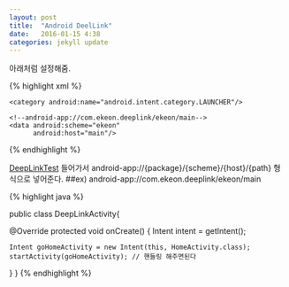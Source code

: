 ```yaml
---
layout: post
title:  "Android DeelLink"
date:   2016-01-15 4:38
categories: jekyll update
---
```


아래처럼 설정해줌.

{% highlight xml %}
<activity
  android:name=".MainActivty"
  android:screenOrientation="portrait"
  android:label="@string/app_name">

  <intent-filter>
    <action android:name="android.intent.action.MAIN"/>

    <category android:name="android.intent.category.LAUNCHER"/>
  </intent-filter>
</activity>

<activity
    android:name=".DeepLinkActivity"
    android:screenOrientation="portrait"
    android:label="@string/app_name">

  <intent-filter>
    <action android:name="android.intent.action.VIEW"/>
    <category android:name="android.intent.category.DEFAULT"/>
    <category android:name="android.intent.category.BROWSABLE"/>

    <!--android-app://com.ekeon.deeplink/ekeon/main-->
    <data android:scheme="ekeon"
          android:host="main"/>
  </intent-filter>
</activity>
{% endhighlight %}

<a href="https://developers.google.com/app-indexing/android/test?hl=ko">DeepLinkTest</a> 들어가서 android-app://{package}/{scheme}/{host}/{path} 형식으로 넣어준다.
##ex) android-app://com.ekeon.deeplink/ekeon/main

{% highlight java %}

public class DeepLinkActivity{

  @Override
  protected void onCreate() {
    Intent intent = getIntent();

    Intent goHomeActivity = new Intent(this, HomeActivity.class);
    startActivity(goHomeActivity); // 핸들링 해주면된다
  }
}
{% endhighlight %}

